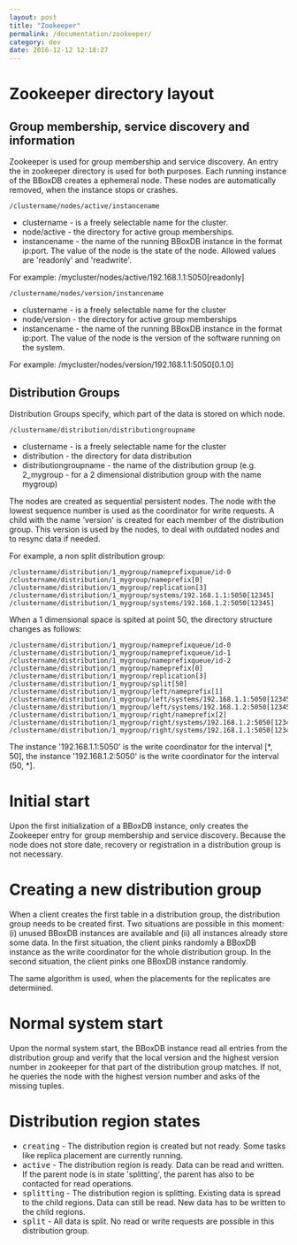```yaml
---
layout: post
title: "Zookeeper"
permalink: /documentation/zookeeper/
category: dev
date: 2016-12-12 12:18:27
---
```


# Zookeeper directory layout

## Group membership, service discovery and information
Zookeeper is used for group membership and service discovery. An entry the in zookeeper directory is used for both purposes. Each running instance of the BBoxDB creates a ephemeral node. These nodes are automatically removed, when the instance stops or crashes.

	/clustername/nodes/active/instancename

* clustername - is a freely selectable name for the cluster.
* node/active - the directory for active group memberships.
* instancename - the name of the running BBoxDB instance in the format ip:port. The value of the node is the state of the node. Allowed values are 'readonly' and 'readwrite'.

For example: /mycluster/nodes/active/192.168.1.1:5050[readonly]

	/clustername/nodes/version/instancename
	
* clustername - is a freely selectable name for the cluster
* node/version - the directory for active group memberships
* instancename - the name of the running BBoxDB instance in the format ip:port. The value of the node is the version of the software running on the system.

For example: /mycluster/nodes/version/192.168.1.1:5050[0.1.0]

## Distribution Groups
Distribution Groups specify, which part of the data is stored on which node. 

	/clustername/distribution/distributiongroupname

* clustername - is a freely selectable name for the cluster
* distribution - the directory for data distribution
* distributiongroupname - the name of the distribution group (e.g. 2_mygroup - for a 2 dimensional distribution group with the name mygroup) 

The nodes are created as sequential persistent nodes. The node with the lowest sequence number is used as the coordinator for write requests. A child with the name 'version' is created for each member of the distribution group. This version is used by the nodes, to deal with outdated nodes and to resync data if needed.

For example, a non split distribution group:

    /clustername/distribution/1_mygroup/nameprefixqueue/id-0
    /clustername/distribution/1_mygroup/nameprefix[0]
    /clustername/distribution/1_mygroup/replication[3]
	/clustername/distribution/1_mygroup/systems/192.168.1.1:5050[12345]
	/clustername/distribution/1_mygroup/systems/192.168.1.2:5050[12345]

When a 1 dimensional space is spited at point 50, the directory structure changes as follows:

    /clustername/distribution/1_mygroup/nameprefixqueue/id-0
    /clustername/distribution/1_mygroup/nameprefixqueue/id-1
    /clustername/distribution/1_mygroup/nameprefixqueue/id-2
    /clustername/distribution/1_mygroup/nameprefix[0]
    /clustername/distribution/1_mygroup/replication[3]
	/clustername/distribution/1_mygroup/split[50]
	/clustername/distribution/1_mygroup/left/nameprefix[1]
	/clustername/distribution/1_mygroup/left/systems/192.168.1.1:5050[12345]
	/clustername/distribution/1_mygroup/left/systems/192.168.1.2:5050[12345]
	/clustername/distribution/1_mygroup/right/nameprefix[2]
	/clustername/distribution/1_mygroup/right/systems/192.168.1.2:5050[12347]
	/clustername/distribution/1_mygroup/right/systems/192.168.1.1:5050[12347]
	
The instance '192.168.1.1:5050' is the write coordinator for the interval [\*, 50], the instance '192.168.1.2:5050' is the write coordinator for the interval (50, \*].

# Initial start
Upon the first initialization of a BBoxDB instance, only creates the Zookeeper entry for group membership and service discovery. Because the node does not store date, recovery or registration in a distribution group is not necessary.

# Creating a new distribution group
When a client creates the first table in a distribution group, the distribution group needs to be created first. Two situations are possible in this moment: (i) unused BBoxDB instances are available and (ii) all instances already store some data. In the first situation, the client pinks randomly a BBoxDB instance as the write coordinator for the whole distribution group. In the second situation, the client pinks one BBoxDB instance randomly. 

The same algorithm is used, when the placements for the replicates are determined. 

# Normal system start
Upon the normal system start, the BBoxDB instance read all entries from the distribution group and verify that the local version and the highest version number in zookeeper for that part of the distribution group matches. If not, he queries the node with the highest version number and asks of the missing tuples.

# Distribution region states
* <tt>creating</tt> - The distribution region is created but not ready. Some tasks like replica placement are currently running.
* <tt>active</tt> - The distribution region is ready. Data can be read and written. If the parent node is in state 'splitting', the parent has also to be contacted for read operations.
* <tt>splitting</tt> - The distribution region is splitting. Existing data is spread to the child regions. Data can still be read. New data has to be written to the child regions. 
* <tt>split</tt> - All data is split. No read or write requests are possible in this distribution group.


